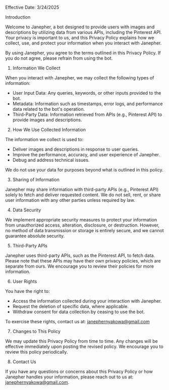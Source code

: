 Effective Date: 3/24/2025

Introduction

Welcome to Janepher, a bot designed to provide users with images and descriptions by utilizing data from various APIs, including the Pinterest API. Your privacy is important to us, and this Privacy Policy explains how we collect, use, and protect your information when you interact with Janepher.

By using Janepher, you agree to the terms outlined in this Privacy Policy. If you do not agree, please refrain from using the bot.



1. Information We Collect

When you interact with Janepher, we may collect the following types of information:

- User Input Data: Any queries, keywords, or other inputs provided to the bot.  
- Metadata: Information such as timestamps, error logs, and performance data related to the bot's operation.  
- Third-Party Data: Information retrieved from APIs (e.g., Pinterest API) to provide images and descriptions.  



2. How We Use Collected Information

The information we collect is used to:  

- Deliver images and descriptions in response to user queries.  
- Improve the performance, accuracy, and user experience of Janepher.  
- Debug and address technical issues.  

We do not use your data for purposes beyond what is outlined in this policy.



3. Sharing of Information

Janepher may share information with third-party APIs (e.g., Pinterest API) solely to fetch and deliver requested content. We do not sell, rent, or share user information with any other parties unless required by law.



4. Data Security

We implement appropriate security measures to protect your information from unauthorized access, alteration, disclosure, or destruction. However, no method of data transmission or storage is entirely secure, and we cannot guarantee absolute security.


5. Third-Party APIs

Janepher uses third-party APIs, such as the Pinterest API, to fetch data. Please note that these APIs may have their own privacy policies, which are separate from ours. We encourage you to review their policies for more information.


6. User Rights

You have the right to:  

- Access the information collected during your interaction with Janepher.  
- Request the deletion of specific data, where applicable.  
- Withdraw consent for data collection by ceasing to use the bot.  

To exercise these rights, contact us at: janephernyakowa@gmail.com



7. Changes to This Policy

We may update this Privacy Policy from time to time. Any changes will be effective immediately upon posting the revised policy. We encourage you to review this policy periodically.



8. Contact Us

If you have any questions or concerns about this Privacy Policy or how Janepher handles your information, please reach out to us at: janephernyakowa@gmail.com.


